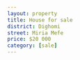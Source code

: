 ```yaml
---
layout: property
title: House for sale
district: Dighomi
street: Miria Mefe
price: $20 000
category: [sale]
---
```

